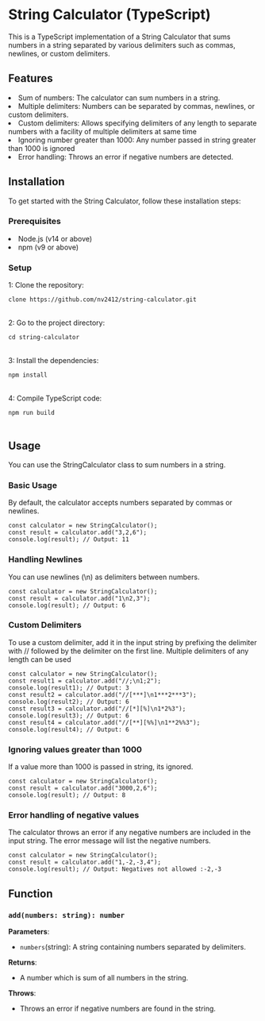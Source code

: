 <h1>String Calculator (TypeScript)</h1>

<p>This is a TypeScript implementation of a String Calculator that sums numbers in a string separated by various delimiters such as commas, newlines, or custom delimiters.</p>

<h2>Features</h2>
<li>Sum of numbers: The calculator can sum numbers in a string.</li>
<li>Multiple delimiters: Numbers can be separated by commas, newlines, or custom delimiters.</li>
<li>Custom delimiters: Allows specifying delimiters of any length to separate numbers with a facility of multiple delimiters at same time</li>
<li>Ignoring number greater than 1000: Any number passed in string greater than 1000 is ignored</li>
<li>Error handling: Throws an error if negative numbers are detected.</li>

<h2>Installation</h2>
<p>To get started with the String Calculator, follow these installation steps:</p>

<h3>Prerequisites</h3>
<li>Node.js (v14 or above)</li>
<li>npm (v9 or above)</li>

<h3>Setup</h3>
<p> 1: Clone the repository:</p>
<div><code>clone https://github.com/nv2412/string-calculator.git </code></div><br>
<p> 2: Go to the project directory:</p>
<div><code>cd string-calculator </code></div><br>
<p> 3: Install the dependencies:</p>
<div><code>npm install </code></div><br>
<p> 4: Compile TypeScript code:</p>
<div><code>npm run build </code></div><br>

<h2>Usage</h2>
<p>You can use the StringCalculator class to sum numbers in a string.</p>
<h3>Basic Usage</h3>
<p>By default, the calculator accepts numbers separated by commas or newlines.</p>
<div><code>const calculator = new StringCalculator();
const result = calculator.add("3,2,6");
console.log(result); // Output: 11</code></div>
<h3>Handling Newlines</h3>
<p>You can use newlines (\n) as delimiters between numbers.</p>
<div><code>const calculator = new StringCalculator();
const result = calculator.add("1\n2,3");
console.log(result); // Output: 6</code></div>
<h3>Custom Delimiters</h3>
<p>To use a custom delimiter, add it in the input string by prefixing the delimiter with // followed by the delimiter on the first line. Multiple delimiters of any length can be used</p>
<div><code>const calculator = new StringCalculator();
const result1 = calculator.add("//;\n1;2");
console.log(result1); // Output: 3
const result2 = calculator.add("//[***]\n1***2***3");
console.log(result2); // Output: 6
const result3 = calculator.add("//[*][%]\n1*2%3");
console.log(result3); // Output: 6
const result4 = calculator.add("//[**][%%]\n1**2%%3");
console.log(result4); // Output: 6
</code></div>
<h3>Ignoring values greater than 1000</h3>
<p>If a value more than 1000 is passed in string, its ignored.</p>
<div><code>const calculator = new StringCalculator();
const result = calculator.add("3000,2,6");
console.log(result); // Output: 8</code></div>
<h3>Error handling of negative values</h3>
<p>The calculator throws an error if any negative numbers are included in the input string. The error message will list the negative numbers.</p>
<div><code>const calculator = new StringCalculator();
const result = calculator.add("1,-2,-3,4");
console.log(result); // Output: Negatives not allowed :-2,-3</code></div>
<h2>Function</h2>
<h3><code>add(numbers: string): number</code></h3>
<b>Parameters</b>: 
<ul><li><code>numbers</code>(string): A string containing numbers separated by delimiters.</li></ul>
<b>Returns</b>: 
<ul><li>A number which is sum of all numbers in the string.</li></ul>
<b>Throws</b>:
<ul><li>Throws an error if negative numbers are found in the string.</li></ul>
